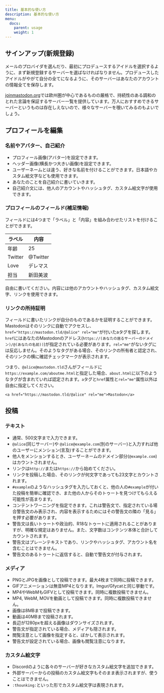```yaml
---
title: 基本的な使い方
description: 基本的な使い方
menu:
  docs:
    parent: usage
    weight: 1
---
```

## サインアップ(新規登録)

メールのプロバイダを選んだり、最初にプロデュースするアイドルを選択するように、まず新規登録するサーバーを選ばなければなりません。プロデュースしたアイドルがやがて自分の全てになるように、そのサーバーはあなたのアカウントの情報全てを保存します。

[joinmastodon.org](https://joinmastodon.org/#getting-started)では欧州圏が中心であるものの厳格で、持続性のある調和のとれた言論を保証するサーバー一覧を提供しています。万人におすすめできるサーバーというものは存在しえないので、様々なサーバーを覗いてみるのもよいでしょう。

## プロフィールを編集
### 名前やアバター、自己紹介

- プロフィール画像(アバター)を設定できます。
- ヘッダー画像(横長かつ大きい画像)を設定できます。
- ユーザーネームとは違う、好きな名前を付けることができます。日本語やカスタム絵文字なども使用できます。
- あなたのことを自己紹介に書いていきます。
- 自己紹介文には、他人のアカウントやハッシュタグ、カスタム絵文字が使用できます。

### プロフィールのフィールド(補足情報)

フィールドには4つまで「ラベル」と「内容」を組み合わせたリストを付けることができます。

|ラベル|内容|
|-----|-------|
|年齢|25|
|Twitter|@Twitter|
|Love|デレマス|
|担当|新田美波|

自由に書いてください。内容には他のアカウントやハッシュタグ、カスタム絵文字、リンクを使用できます。

### リンクの所持証明

フィールドに書いたリンクが自分のものであるかを証明することができます。Mastodonはそのリンクに自動でアクセスし、`href="https://mastodon.tld/@alice" rel="me"`が付いたaタグを探します。`href`にはあなたのMastodonのアドレス(`https://(あなたの居るサーバーのドメイン)/@(あなたの名前))`)が指定されている必要があります。`rel="me"`がないタグには反応しません。そのようなタグがある場合、そのリンクの所有者と認定され、そのリンクの横に確認チェックマークが表示されます。

つまり、`@alice@mastodon.tld`さんがフィールドに`https://example.com/aboutme.html`と指定した場合、`about.html`に以下のようなタグが含まれていれば認定されます。`a`タグと`href`属性と`rel="me"`属性以外は自由に指定してください。

`<a href="https://mastodon.tld/@alice" rel="me">Mastodon</a>`

## 投稿
### テキスト

- 通常、500文字まで入力できます。
- `@alice`(同じサーバー)や `@alice@example.com`(別のサーバー)と入力すれば他のユーザーにメンション(言及)することができます。
- 他人をメンションするとき、ユーザーネームのドメイン部分(`@example.com`)はカウントされません。
- リンクは`http://`または`https://`から始めてください。
- リンクを投稿した場合、そのリンクが何文字であっても23文字とカウントされます。
- `#example`のようなハッシュタグを入力しておくと、他の人の`#example`が付いた投稿を簡単に確認でき、また他の人からそのトゥートを見つけてもらえる可能性が高まります。
- コンテントワーニングを指定できます。これは警告文で、指定されている場合警告文のみ表示され、内容を表示するためにはその警告文の隣の「見る」を押す必要があります。
- 警告文は長いトゥートや政治的、R18なトゥートに適用されることがありますが、明確な規定はありません。また、文字数はコンテンツ本体と合計してカウントされます。
- 警告文はプレーンテキストであり、リンクやハッシュタグ、アカウント名を含むことはできません。
- 警告文のあるトゥートに返信すると、自動で警告文が付与されます。

### メディア

- PNGとJPGを画像として投稿できます。最大4枚まで同時に投稿できます。
- GIFアニメーションは無音MP4となります。Imgur/Gfycatと同じ挙動です。
- MP4やWebMもGIFVとして投稿できます。同時に複数投稿できません。
- MP4, WebM, MOVを動画として投稿できます。同時に複数投稿できません。
- 画像は8MBまで投稿できます。
- 動画は40MBまで投稿されます。
- 長辺が1280pxを超える画像はダウンサイズされます。
- 警告文が指定されている場合、メディアも隠されます。
- 閲覧注意として画像を指定すると、ぼかして表示されます。
- 警告文が設定されている場合、画像も閲覧注意になります。

### カスタム絵文字

- Discordのように各々のサーバーが好きなカスタム絵文字を追加できます。
- 外部サーバーからの投稿のカスタム絵文字もそのまま表示されますが、使うことはできません。
- `:thounking:`といった形でカスタム絵文字は表現されます。
